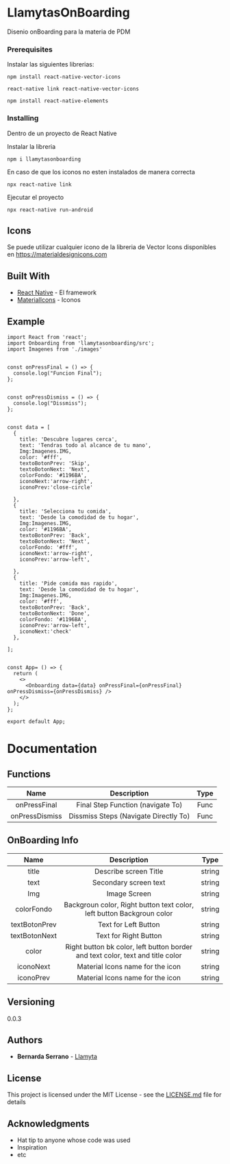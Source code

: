 # LlamytasOnBoarding
Disenio onBoarding para la materia de PDM

### Prerequisites
Instalar las siguientes librerias:

```
npm install react-native-vector-icons

react-native link react-native-vector-icons

npm install react-native-elements
```

### Installing

Dentro de un proyecto de React Native

Instalar la libreria

```
npm i llamytasonboarding
```

En caso de que los iconos no esten instalados de manera correcta

```
npx react-native link
```

Ejecutar el proyecto

```
npx react-native run-android
```


## Icons

Se puede utilizar cualquier icono de la libreria de Vector Icons
disponibles en https://materialdesignicons.com


## Built With

* [React Native](https://reactnative.dev) - El framework
* [MaterialIcons](https://materialdesignicons.com) - Iconos

## Example

```
import React from 'react';
import Onboarding from 'llamytasonboarding/src';
import Imagenes from './images'


const onPressFinal = () => {
  console.log("Funcion Final");
};


const onPressDismiss = () => {
  console.log("Dissmiss");
};


const data = [
  {
    title: 'Descubre lugares cerca',
    text: 'Tendras todo al alcance de tu mano',
    Img:Imagenes.IMG,
    color: '#fff',
    textoBotonPrev: 'Skip',
    textoBotonNext: 'Next',
    colorFondo: '#1196BA',
    iconoNext:'arrow-right',
    iconoPrev:'close-circle'

  },
  {
    title: 'Selecciona tu comida',
    text: 'Desde la comodidad de tu hogar',
    Img:Imagenes.IMG,
    color: '#1196BA',
    textoBotonPrev: 'Back',
    textoBotonNext: 'Next',
    colorFondo: '#fff',
    iconoNext:'arrow-right',
    iconoPrev:'arrow-left',

  },
  {
    title: 'Pide comida mas rapido',
    text: 'Desde la comodidad de tu hogar',
    Img:Imagenes.IMG,
    color: '#fff',
    textoBotonPrev: 'Back',
    textoBotonNext: 'Done',
    colorFondo: '#1196BA',
    iconoPrev:'arrow-left',
    iconoNext:'check'
  },

];


const App= () => {
  return (
    <>
      <Onboarding data={data} onPressFinal={onPressFinal} onPressDismiss={onPressDismiss} />
    </>
  );
};

export default App;

```
# Documentation

## Functions

| Name | Description | Type |
| :---:          |     :---:      |         :---:  |
| onPressFinal   | Final Step Function (navigate To)     | Func    |
| onPressDismiss     | Dissmiss Steps (Navigate Directly To)       | Func      |


## OnBoarding Info

| Name | Description | Type |
| :---:          |     :---:      |         :---:  |
| title   | Describe screen Title     | string    |
| text   | Secondary screen text     | string    |
| Img   | Image Screen     | string    |
| colorFondo   | Backgroun color, Right button text color, left button Backgroun color     | string    |
| textBotonPrev   | Text for Left Button    | string    |
| textBotonNext   | Text for Right Button    | string    |
| color   | Right button bk color, left button border and text color, text and title color     | string    |
| iconoNext   | Material Icons name for the icon     | string    |
| iconoPrev   | Material Icons name for the icon     | string    |



## Versioning

0.0.3

## Authors

* **Bernarda Serrano** - [Llamyta](https://github.com/Llamyta)

## License

This project is licensed under the MIT License - see the [LICENSE.md](LICENSE.md) file for details

## Acknowledgments

* Hat tip to anyone whose code was used
* Inspiration
* etc
